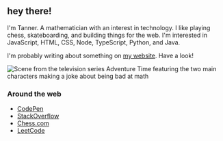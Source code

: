 ## hey there!

I'm Tanner. A mathematician with an interest in technology. I like playing chess, skateboarding, and building things for the web. I'm interested in JavaScript, HTML, CSS, Node, TypeScript, Python, and Java.

I'm probably writing about something on [my website](https://tannerdolby.com). Have a look!

![Scene from the television series Adventure Time featuring the two main characters making a joke about being bad at math](https://user-images.githubusercontent.com/48612525/168856825-2f06a88c-1298-4cb7-8aaf-4f5d9ea84c48.png)

### Around the web
- [CodePen][codepen]
- [StackOverflow][stackoverflow]
- [Chess.com][chess]
- [LeetCode][leetcode]

[leetcode]: https://leetcode.com/gnaare/
[codepen]: https://codepen.io/tannerdolby
[stackoverflow]: https://stackoverflow.com/users/11389581/tanner-dolby
[chess]: https://www.chess.com/member/tannerdolby
